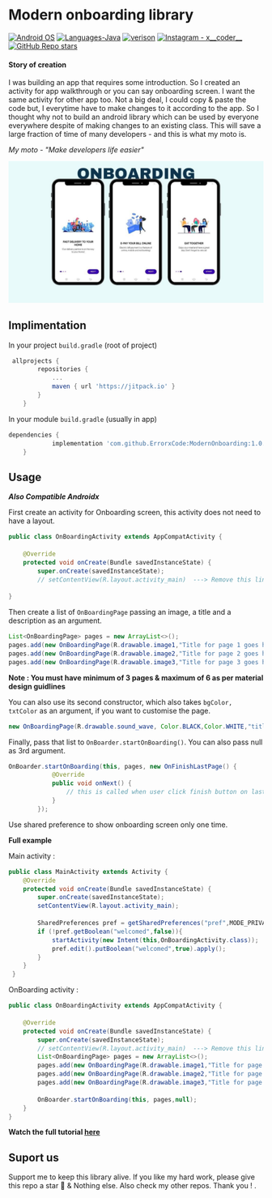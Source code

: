 
# Modern onboarding library

<p align="left">
  <a href="#"><img alt="Android OS" src="https://img.shields.io/badge/OS-Android-3DDC84?style=flat-square&logo=android"></a>
  <a href="#"><img alt="Languages-Java" src="https://img.shields.io/badge/Language-Java-1DA1F2?style=flat-square&logo=java"></a>
  <a href="#"><img alt="verison" src="https://jitpack.io/v/ErrorxCode/ModernOnboarding.svg"></a>
  <a href="https://www.instagram.com/x__coder__x/"><img alt="Instagram - x__coder__" src="https://img.shields.io/badge/Instagram-x____coder____x-lightgrey"></a>
  <a href="#"><img alt="GitHub Repo stars" src="https://img.shields.io/github/stars/ErrorxCode/OTP-Verification-Api?style=social"></a>
  </p>

#### Story of creation
I was building an app that requires some introduction. So I created an activity for app walkthrough or you can say onboarding screen. I want the same activity
for other app too. Not a big deal, I could copy & paste the code but, I everytime have to make changes to it according to the app. So I thought why not to build an android library which can be used by everyone everywhere despite of making changes to an existing class. This will save a large fraction of time of many developers - and this is what my moto is.

*My moto - "Make developers life easier"*


![thumbmail](/thumbnail.png)


## Implimentation

In your project ```build.gradle``` (root of project)

```groovy
 allprojects {
		repositories {
			...
			maven { url 'https://jitpack.io' }
		}
	}
```
In your module ```build.gradle``` (usually in app)
```groovy
dependencies {
	        implementation 'com.github.ErrorxCode:ModernOnboarding:1.0.0'
	}
```

  
## Usage
***Also Compatible Androidx***


First create an activity for Onboarding screen, this activity does not need to have a layout.

```java
public class OnBoardingActivity extends AppCompatActivity {

    @Override
    protected void onCreate(Bundle savedInstanceState) {
        super.onCreate(savedInstanceState);
        // setContentView(R.layout.activity_main)  ---> Remove this line
        
}

```
Then create a list of `OnBoardingPage` passing an image, a title and a description as an argument.
```java
List<OnBoardingPage> pages = new ArrayList<>();
pages.add(new OnBoardingPage(R.drawable.image1,"Title for page 1 goes here....","Description for page 1 goes here...."));
pages.add(new OnBoardingPage(R.drawable.image2,"Title for page 2 goes here....","Description for page 2 goes here...."));
pages.add(new OnBoardingPage(R.drawable.image3,"Title for page 3 goes here....","Description for page 3 goes here...."));
```
**Note : You must have minimum of 3 pages & maximum of 6 as per material design guidlines**



You can also use its second constructor, which also takes `bgColor, txtColor` as an argument, if you want to customise the page.
```java
new OnBoardingPage(R.drawable.sound_wave, Color.BLACK,Color.WHITE,"title here..","description here...");
```



Finally, pass that list to `OnBoarder.startOnBoarding()`. You can also pass null as 3rd argument.
```java
OnBoarder.startOnBoarding(this, pages, new OnFinishLastPage() {
            @Override
            public void onNext() {
                // this is called when user click finish button on last page.
            }
        });
```
Use shared preference to show onboarding screen only one time.

**Full example**

Main activity :
```java
public class MainActivity extends Activity {
    @Override
    protected void onCreate(Bundle savedInstanceState) {
        super.onCreate(savedInstanceState);
        setContentView(R.layout.activity_main);

        SharedPreferences pref = getSharedPreferences("pref",MODE_PRIVATE);
        if (!pref.getBoolean("welcomed",false)){
            startActivity(new Intent(this,OnBoardingActivity.class));
            pref.edit().putBoolean("welcomed",true).apply();
        }
    }
 }

```
OnBoarding activity :
```java
public class OnBoardingActivity extends AppCompatActivity {

    @Override
    protected void onCreate(Bundle savedInstanceState) {
        super.onCreate(savedInstanceState);
        // setContentView(R.layout.activity_main)  ---> Remove this line
        List<OnBoardingPage> pages = new ArrayList<>();
        pages.add(new OnBoardingPage(R.drawable.image1,"Title for page 1 goes here....","Description for page 1 goes here...."));
        pages.add(new OnBoardingPage(R.drawable.image2,"Title for page 2 goes here....","Description for page 2 goes here...."));
        pages.add(new OnBoardingPage(R.drawable.image3,"Title for page 3 goes here....","Description for page 3 goes here...."));
        
        OnBoarder.startOnBoarding(this, pages,null);
    }
}
```

**Watch the full tutorial [here](https://github.com/ErrorxCode/ModernOnboarding)**

## Suport us
Support me to keep this library alive. If you like my hard work, please give this repo a star 🌟 & Nothing else. Also check my other repos. Thank you ! .
